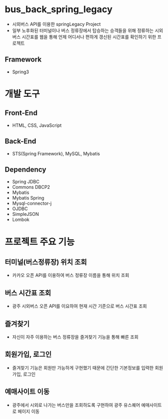 # bus_back_spring_legacy
- 시외버스 API를 이용한 springLegacy Project
- 일부 노후화된 터미널이나 버스 정류장에서 탑승하는 승객들을 위해 정류하는 시외버스 시간표를 웹을 통해 언제 어디서나 편하게 갱신된 시간표를 확인하기 위한 프로젝트

## Framework
- Spring3

# 개발 도구

## Front-End
- HTML, CSS, JavaScript

## Back-End
- STS(Spring Framework), MySQL, Mybatis

## Dependency
- Spring JDBC
- Commons DBCP2
- Mybatis
- Mybatis Spring
- Mysql-connector-j
- OJDBC
- SimpleJSON
- Lombok

# 프로젝트 주요 기능

## 터미널(버스정류장) 위치 조회
- 카카오 오픈 API를 이용하여 버스 정류장 이름을 통해 위치 조회

## 버스 시간표 조회
- 광주 시외버스 오픈 API를 이요하여 현재 시간 기준으로 버스 시간표 조회

## 즐겨찾기
- 자신이 자주 이용하는 버스 정류장을 즐겨찾기 기능을 통해 빠른 조회

## 회원가입, 로그인
- 즐겨찾기 기능은 회원만 가능하게 구현했기 때문에 간단한 기본정보를 입력한 회원가입, 로그인

## 예매사이트 이동
- 광주에서 시외로 나가는 버스만을 조회하도록 구현하여 광주 유스퀘어 예매사이트로 페이지 이동
